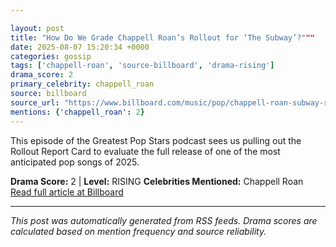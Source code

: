 ```yaml
---

layout: post
title: "How Do We Grade Chappell Roan’s Rollout for ‘The Subway’?"""
date: 2025-08-07 15:20:34 +0000
categories: gossip
tags: ['chappell-roan', 'source-billboard', 'drama-rising']
drama_score: 2
primary_celebrity: chappell_roan
source: billboard
source_url: "https://www.billboard.com/music/pop/chappell-roan-subway-rollout-report-card-greatest-pop-stars-1236038439/"""
mentions: {'chappell_roan': 2}
---
```


This episode of the Greatest Pop Stars podcast sees us pulling out the Rollout Report Card to evaluate the full release of one of the most anticipated pop songs of 2025.

**Drama Score:** 2 | **Level:** RISING **Celebrities Mentioned:** Chappell Roan [Read full article at Billboard](https://www.billboard.com/music/pop/chappell-roan-subway-rollout-report-card-greatest-pop-stars-1236038439/)

---

*This post was automatically generated from RSS feeds. Drama scores are calculated based on mention frequency and source reliability.*